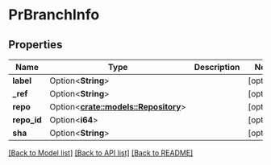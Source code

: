 # PrBranchInfo

## Properties

Name | Type | Description | Notes
------------ | ------------- | ------------- | -------------
**label** | Option<**String**> |  | [optional]
**_ref** | Option<**String**> |  | [optional]
**repo** | Option<[**crate::models::Repository**](Repository.md)> |  | [optional]
**repo_id** | Option<**i64**> |  | [optional]
**sha** | Option<**String**> |  | [optional]

[[Back to Model list]](../README.md#documentation-for-models) [[Back to API list]](../README.md#documentation-for-api-endpoints) [[Back to README]](../README.md)


